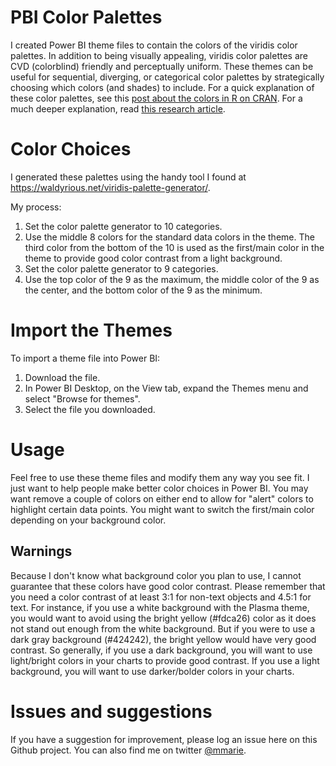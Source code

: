 # PBI Color Palettes
I created Power BI theme files to contain the colors of the viridis color palettes. In addition to being visually appealing, viridis color palettes are CVD (colorblind) friendly and perceptually uniform. These themes can be useful for sequential, diverging, or categorical color palettes by strategically choosing which colors (and shades) to include. For a quick explanation of these color palettes, see this [post about the colors in R on CRAN](https://cran.r-project.org/web/packages/viridis/vignettes/intro-to-viridis.html). For a much deeper explanation, read [this research article](https://journals.plos.org/plosone/article?id=10.1371/journal.pone.0199239). 

# Color Choices
I generated these palettes using the handy tool I found at https://waldyrious.net/viridis-palette-generator/. 

My process: 
1. Set the color palette generator to 10 categories. 
2. Use the middle 8 colors for the standard data colors in the theme. The third color from the bottom of the 10 is used as the first/main color in the theme to provide good color contrast from a light background. 
3. Set the color palette generator to 9 categories. 
4. Use the top color of the 9 as the maximum, the middle color of the 9 as the center, and the bottom color of the 9 as the minimum.  

# Import the Themes
To import a theme file into Power BI: 
1. Download the file. 
2. In Power BI Desktop, on the View tab, expand the Themes menu and select "Browse for themes". 
3. Select the file you downloaded. 

# Usage
Feel free to use these theme files and modify them any way you see fit. I just want to help people make better color choices in Power BI. You may want remove a couple of colors on either end to allow for "alert" colors to highlight certain data points. You might want to switch the first/main color depending on your background color. 

## Warnings
Because I don't know what background color you plan to use, I cannot guarantee that these colors have good color contrast. Please remember that you need a color contrast of at least 3:1 for non-text objects and 4.5:1 for text. For instance, if you use a white background with the Plasma theme, you would want to avoid using the bright yellow (#fdca26) color as it does not stand out enough from the white background. But if you were to use a dark gray background (#424242), the bright yellow would have very good contrast. So generally, if you use a dark background, you will want to use light/bright colors in your charts to provide good contrast. If you use a light background, you will want to use darker/bolder colors in your charts. 

# Issues and suggestions
If you have a suggestion for improvement, please log an issue here on this Github project. You can also find me on twitter [@mmarie](https://twitter.com/MMarie).
